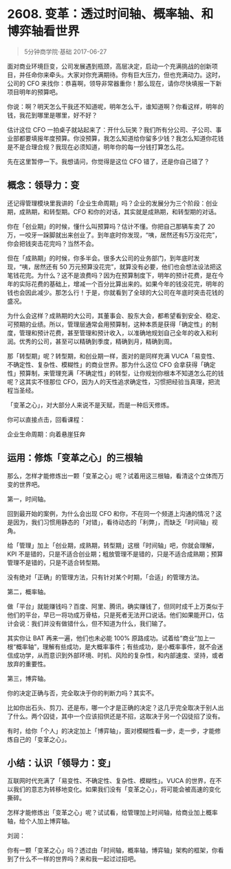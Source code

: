 # 2608. 变革：透过时间轴、概率轴、和博弈轴看世界
> 5分钟商学院·基础
2017-06-27

面对商业环境巨变，公司发展遇到瓶颈，高层决定，启动一个充满挑战的创新项目，并任命你来牵头。大家对你充满期待。你有巨大压力，但也充满动力。这时，公司的 CFO 来找你：恭喜啊，领导非常器重你！那么现在，请你尽快填报一下新项目明年的预算吧。

你说：啊？明天怎么干我还不知道呢，明年怎么干，谁知道啊？你看这样，明年的钱，我花到哪里是哪里，好不好？

估计这位 CFO 一拍桌子就站起来了：开什么玩笑？我们所有分公司、子公司、事业部都要填报年度预算。你没预算，我怎么知道给你留多少钱？我怎么知道你花钱是不是合理合规？我现在必须知道，明年你的每一分钱打算怎么花。

先在这里暂停一下。我想请问，你觉得是这位 CFO 错了，还是你自己错了？

## 概念：领导力：变
还记得管理模块里我讲的「企业生命周期」吗？企业的发展分为三个阶段：创业期，成熟期，和转型期。CFO 和你的对话，其实就是成熟期，和转型期的对话。

你在「创业期」的时候，懂什么叫预算吗？估计不懂。你把自己那辆车卖了 20 万，一咬牙一跺脚就出来创业了。到年底时你发现，“咦，居然还有5万没花完”，你会把钱突击花完吗？当然不会。

但在「成熟期」的时候，你多半会。很多大公司的业务部门，到年底时发现，“咦，居然还有 50 万元预算没花完”，就算没有必要，他们也会想法设法把这笔钱花完。为什么？这不是浪费吗？因为在预算制度下，明年的预计花费，是在今年的实际花费的基础上，增减一个百分比算出来的。如果今年的钱没花完，明年的钱也会因此减少。那怎么行！于是，你就看到了全球的大公司在年底时突击花钱的盛况。

为什么会这样？成熟期的大公司，其董事会、股东大会，都希望看到安全、稳定、可预期的业绩。所以，管理层通常会用预算制，这种本质是获得「确定性」的制度，管理和预计花费，甚至管理和预计收入，以准确地规划自己全年的收入和利润。优秀的公司，甚至可以精确到季度，精确到月，精确到周。

那「转型期」呢？转型期，和创业期一样，面对的是同样充满 VUCA「易变性、不确定性、复杂性、模糊性」的商业世界。那为什么这位 CFO 会拿获得「确定性」预算制，来管理充满「不确定性」的转型，让你规划你根本不知道怎么花的钱呢？这其实不怪那位 CFO，因为人的天性追求确定性，习惯把经验当真理，把流程当圣经。

「变革之心」，对大部分人来说不是天赋，而是一种后天修炼。

你可以直接点击，回看课程：

企业生命周期：向着悬崖狂奔

## 运用：修炼「变革之心」的三根轴
那么，怎样才能修炼出一颗「变革之心」呢？试着用这三根轴，看清这个立体而万变的世界吧。

第一，时间轴。

回到最开始的案例，为什么会出现 CFO 和你，不在同一个频道上沟通的情况？这是因为，我们习惯用静态的「对错」，看待动态的「利弊」，而缺乏「时间轴」视角。

给「管理」加上「创业期，成熟期，转型期」这根「时间轴」吧，你就会理解，KPI 不是错的，只是不适合创业期；粗放管理不是错的，只是不适合成熟期；预算管理不是错的，只是不适合转型期。

没有绝对「正确」的管理方法，只有针对某个时期，「合适」的管理方法。

第二，概率轴。

做「平台」就能赚钱吗？百度、阿里、腾讯，确实赚钱了，但同时成千上万类似于他们的平台，早已一将功成万骨枯，只是死者无法开口说话。他们如果能开口，估计会说：我们并没有做错什么，但不知道为什么，我们输了。

其实你让 BAT 再来一遍，他们也未必能 100% 原路成功。试着给“商业”加上一根“概率轴”，理解有些成功，是大概率事件；有些成功，是小概率事件，就不会迷信成功学，从而意识到外部环境、时机、风险的复杂性，和内部速度、坚持，或者放弃的重要性。

第三，博弈轴。

你的决定正确与否，完全取决于你的判断力吗？其实不。

比如你出石头、剪刀、还是布，哪一个才是正确的决定？这几乎完全取决于别人出了什么。两个囚徒，其中一个应该招供还是不招，这取决于另一个囚徒招了没有。

有时，给你「个人」的决定加上「博弈轴」，面对模糊性看一步，走一步，才能修炼自己的「变革之心」。

## 小结：认识「领导力：变」
互联网时代充满了「易变性、不确定性、复杂性、模糊性」。VUCA 的世界，在不以我们的意志为转移地变化。如果我们没有「变革之心」，将可能会被高速的变化撕碎。

怎样才能修炼出「变革之心」呢？试试看，给管理加上时间轴，给商业加上概率轴，给个人加上博弈轴。

刘润：

你有一颗「变革之心」吗？透过由「时间轴，概率轴，博弈轴」架构的框架，你看到了什么不一样的世界吗？来和我一起过过招吧。



